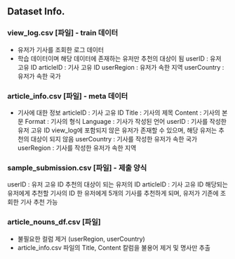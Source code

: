 ## Dataset Info.

### view_log.csv [파일] - train 데이터
- 유저가 기사를 조회한 로그 데이터
- 학습 데이터이며 해당 데이터에 존재하는 유저만 추천의 대상이 됨
userID : 유저 고유 ID
articleID : 기사 고유 ID
userRegion : 유저가 속한 지역
userCountry : 유저가 속한 국가




### article_info.csv [파일] - meta 데이터
- 기사에 대한 정보
articleID : 기사 고유 ID
Title : 기사의 제목
Content : 기사의 본문
Format : 기사의 형식
Language : 기사가 작성된 언어
userID : 기사를 작성한 유저 고유 ID
view_log에 포함되지 않은 유저가 존재할 수 있으며, 해당 유저는 추천의 대상이 되지 않음
userCountry : 기사를 작성한 유저가 속한 국가
userRegion : 기사를 작성한 유저가 속한 지역




### sample_submission.csv [파일] - 제출 양식
userID : 유저 고유 ID
추천의 대상이 되는 유저의 ID
articleID : 기사 고유 ID
해당되는 유저에게 추천할 기사의 ID
한 유저에게 5개의 기사를 추천하게 되며, 유저가 기존에 조회한 기사 추천 가능



### article_nouns_df.csv [파일] 
- 불필요한 컬럼 제거 (userRegion, userCountry)
- article_info.csv 파일의 Title, Content 칼럼을 불용어 제거 및 명사만 추출

